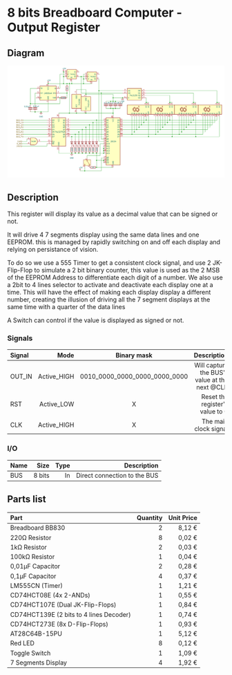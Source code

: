 # 8 bits Breadboard Computer - Output Register

## Diagram
<img src="schematics/output_register.png">

## Description
This register will display its value as a decimal value that can be signed or not.

It will drive 4 7 segments display using the same data lines and one EEPROM. this is managed by rapidly switching on and off each display and relying on persistance of vision.

To do so we use a 555 Timer to get a consistent clock signal, and use 2 JK-Flip-Flop to simulate a 2 bit binary counter, this value is used as the 2 MSB of the EEPROM Address to differentiate each digit of a number.
We also use a 2bit to 4 lines selector to activate and deactivate each display one at a time.
This will have the effect of making each display display a different number, creating the illusion of driving all the 7 segment displays at the same time with a quarter of the data lines 

A Switch can control if the value is displayed as signed or not.

### Signals
| Signal |        Mode |          Binary mask          |                                   Description |
|:-------|------------:|:-----------------------------:|----------------------------------------------:|
| OUT_IN | Active_HIGH | 0010_0000_0000_0000_0000_0000 | Will capture the BUS's value at the next @CLK |
| RST    |  Active_LOW |               X               |               Reset the register's value to 0 |
| CLK    | Active_HIGH |               X               |                         The main clock signal |

### I/O
| Name |   Size |     Type |                  Description |
|:-----|-------:|---------:|-----------------------------:|
| BUS  | 8 bits |       In | Direct connection to the BUS |

## Parts list
| Part                                    | Quantity | Unit Price |
|:----------------------------------------|---------:|-----------:|
| Breadboard BB830                        |        2 |     8,12 € |
| 220Ω Resistor                           |        8 |     0,02 € |
| 1kΩ Resistor                            |        2 |     0,03 € |
| 100kΩ Resistor                          |        1 |     0,04 € |
| 0,01µF Capacitor                        |        2 |     0,28 € |
| 0,1µF Capacitor                         |        4 |     0,37 € |
| LM555CN (Timer)                         |        1 |     1,21 € |
| CD74HCT08E (4x 2-ANDs)                  |        1 |     0,55 € |
| CD74HCT107E (Dual JK-Flip-Flops)        |        1 |     0,84 € |
| CD74HCT139E (2 bits to 4 lines Decoder) |        1 |     0,74 € |
| CD74HCT273E (8x D-Flip-Flops)           |        1 |     0,93 € |
| AT28C64B-15PU                           |        1 |     5,12 € |
| Red LED                                 |        8 |     0,12 € |
| Toggle Switch                           |        1 |     1,09 € |
| 7 Segments Display                      |        4 |     1,92 € |
